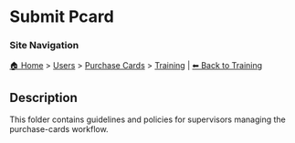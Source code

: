 <!-- description: Documentation about Submit Pcard for Your Organization. -->

# Submit Pcard

### Site Navigation
[🏠 Home](../../../README.md) > [Users](../../README.md) > [Purchase Cards](../README.md) > [Training](README.md) | [⬅ Back to Training](README.md)

## Description
This folder contains guidelines and policies for supervisors managing the purchase-cards workflow.